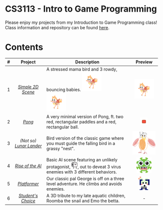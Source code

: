 # CS3113 - Intro to Game Programming
Please enjoy my projects from my Introduction to Game Programming class! <br /> Class information and repository can be found [here](https://github.com/carmineguida/CS3113).

# Contents

| # | Project | Description | Preview |
| - | :-: | - | :-: |
| 1 | _[Simple 2D Scene](https://github.com/mkarroqe/CS3113/blob/master/01-Simple-Birdie/README.md)_ | A stressed mama bird and 3 rowdy,  bouncing babies. ![baby](https://raw.githubusercontent.com/mkarroqe/CS3113/master/00-Class-Material/Assets/2D%20Sprites/baby_birdie.png "baby bird") <br/> ![baby](https://raw.githubusercontent.com/mkarroqe/CS3113/master/00-Class-Material/Assets/2D%20Sprites/baby_birdie.png "baby bird") | ![baby](https://raw.githubusercontent.com/mkarroqe/CS3113/master/00-Class-Material/Assets/2D%20Sprites/baby_birdie.png "baby bird") |
| 2 | _[Pong](https://github.com/mkarroqe/CS3113/tree/master/02-Pong)_ | A very minimal version of Pong, ft. two red, rectangular paddles and a red, rectangular ball. | ![baby](https://raw.githubusercontent.com/mkarroqe/CS3113/master/02-Pong/ball.png "ball")  |
| 3 | _(Not so) [Lunar Lander](https://github.com/mkarroqe/CS3113/tree/master/03-Lunar-Lander)_ | Bird version of the classic game where you must guide the falling bird in a grassy "nest". | <img src="https://github.com/mkarroqe/CS3113/blob/master/00-Class-Material/Assets/2D%20Sprites/bird_lander.png?raw=true" width=130 /> |
| 4 | _[Rise of the AI](https://github.com/mkarroqe/CS3113/blob/master/04-Rise-of-AI/README.md)_ | Basic AI scene featuring an unlikely protagonist, <img src="https://github.com/mkarroqe/CS3113/raw/master/04-Rise-of-AI/Sprites/tp.png" width=20 />, out to deveat 3 virus enemies with 3 different behaviors. | <img src="https://github.com/mkarroqe/CS3113/raw/master/04-Rise-of-AI/Sprites/virus3.png" width=50 /> |
| 5 | _[Platformer](https://github.com/mkarroqe/CS3113/blob/master/05-Platformer/)_ | Our classic pal George is off on a three level adventure. He climbs and avoids enemies. | ![](https://github.com/mkarroqe/CS3113/blob/master/05-Platformer/ai.png) |
| 6 | [_Student's Choice_](https://github.com/mkarroqe/CS3113/tree/master/06-Students-Choice) | A 3D tribute to my late aquatic children, Roomba the snail and Emo the betta. | - |
